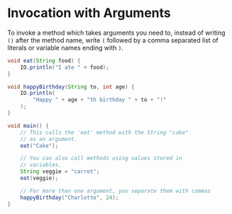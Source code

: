 # Invocation with Arguments

To invoke a method which takes arguments you need to, instead of writing
`()` after the method name, write `(` followed by a comma separated list
of literals or variable names ending with `)`.

```java
void eat(String food) {
    IO.println("I ate " + food);
}

void happyBirthday(String to, int age) {
    IO.println(
        "Happy " + age + "th birthday " + to + "!"
    );
}

void main() {
    // This calls the 'eat' method with the String "cake"
    // as an argument.
    eat("Cake");

    // You can also call methods using values stored in
    // variables.
    String veggie = "carrot";
    eat(veggie);

    // For more than one argument, you separate them with commas
    happyBirthday("Charlotte", 24);
}
```
